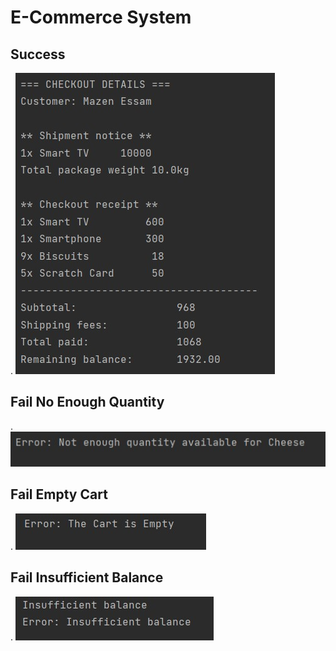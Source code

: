 # E-Commerce System
## Success
.
<img src="./imgs/Success.jpg" href="Success">
## Fail No Enough Quantity
.
<img src="./imgs/No-Enough-Quantity.jpg" href="No-Enough-Quantity">
## Fail Empty Cart
.
<img src="./imgs/Empty-Cart.jpg" href="Empty-Cart">
## Fail Insufficient Balance
.
<img src="./imgs/Insufficient-Balance.jpg" href="Insufficient-Balance">
